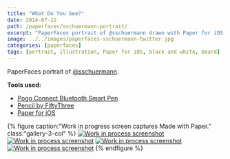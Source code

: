 ```yaml
---
title: "What Do You See?"
date: 2014-07-22
path: /paperfaces/sschuermann-portrait/
excerpt: "PaperFaces portrait of @sschuermann drawn with Paper for iOS on an iPad."
image: ../../images/paperfaces-sschuermann-twitter.jpg
categories: [paperfaces]
tags: [portrait, illustration, Paper for iOS, black and white, beard]
---
```


PaperFaces portrait of [@sschuermann](https://twitter.com/sschuermann).

**Tools used:**

- [Pogo Connect Bluetooth Smart Pen](https://www.amazon.com/gp/product/B009K448L4/ref=as_li_ss_tl?ie=UTF8&camp=1789&creative=390957&creativeASIN=B009K448L4&linkCode=as2&tag=mademist-20)
- [Pencil by FiftyThree](https://www.amazon.com/FiftyThree-Digital-Stylus-Pencil-iPhone/dp/B01JJBUYR4/ref=as_li_ss_tl?keywords=pencil+53&qid=1550586265&s=gateway&sr=8-3&linkCode=ll1&tag=mademist-20&linkId=0134793cb840affff60f2e45a7f64678&language=en_US)
- [Paper for iOS](https://paper.bywetransfer.com/)

{% figure caption:"Work in progress screen captures Made with Paper." class:"gallery-3-col" %}
[![Work in process screenshot](../../images/paperfaces-sschuermann-process-1-600.jpg)](../../images/paperfaces-sschuermann-process-1-lg.jpg) [![Work in process screenshot](../../images/paperfaces-sschuermann-process-2-600.jpg)](../../images/paperfaces-sschuermann-process-2-lg.jpg) [![Work in process screenshot](../../images/paperfaces-sschuermann-process-3-600.jpg)](../../images/paperfaces-sschuermann-process-3-lg.jpg) [![Work in process screenshot](../../images/paperfaces-sschuermann-process-4-600.jpg)](../../images/paperfaces-sschuermann-process-4-lg.jpg)
{% endfigure %}
